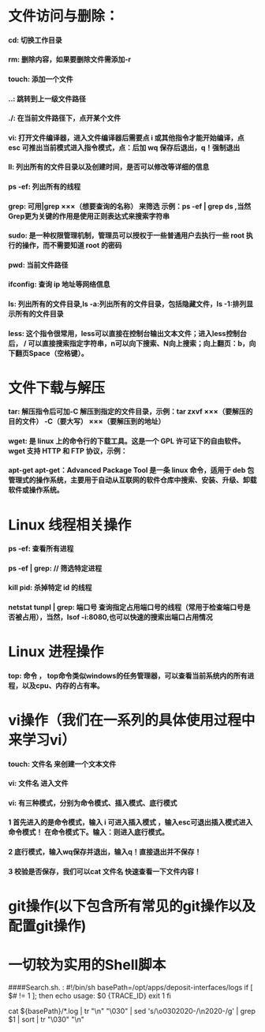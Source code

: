 # 文件访问与删除：

#### cd: 切换工作目录

#### rm: 删除内容，如果要删除文件需添加-r

#### touch: 添加一个文件

#### ..: 跳转到上一级文件路径

#### ./: 在当前文件路径下，点开某个文件

#### vi: 打开文件编译器，进入文件编译器后需要点 i 或其他指令才能开始编译，点 esc 可推出当前模式进入指令模式，点：后加 wq 保存后退出，q！强制退出

#### ll: 列出所有的文件目录以及创建时间，是否可以修改等详细的信息

#### ps -ef: 列出所有的线程

#### grep: 可用|grep ×××（想要查询的名称） 来筛选 示例：ps -ef | grep ds ,当然Grep更为关键的作用是使用正则表达式来搜索字符串

#### sudo: 是一种权限管理机制，管理员可以授权于一些普通用户去执行一些 root 执行的操作，而不需要知道 root 的密码

#### pwd: 当前文件路径

#### ifconfig: 查询 ip 地址等网络信息

#### ls: 列出所有的文件目录,ls -a:列出所有的文件目录，包括隐藏文件，ls -1:排列显示所有的文件目录

#### less: 这个指令很常用，less可以直接在控制台输出文本文件；进入less控制台后， / 可以直接搜索指定字符串，n可以向下搜索、N向上搜索；向上翻页：b，向下翻页Space（空格键）。

# 文件下载与解压

#### tar: 解压指令后可加-C 解压到指定的文件目录，示例：tar zxvf ×××（要解压的目的文件） -C（要大写） ×××（要解压到的地址）

#### wget: 是 linux 上的命令行的下载工具。这是一个 GPL 许可证下的自由软件。wget 支持 HTTP 和 FTP 协议，示例：

#### apt-get apt-get：Advanced Package Tool 是一条 linux 命令，适用于 deb 包管理式的操作系统，主要用于自动从互联网的软件仓库中搜索、安装、升级、卸载软件或操作系统。

# Linux 线程相关操作

#### ps -ef: 查看所有进程

#### ps -ef | grep: // 筛选特定进程

#### kill pid: 杀掉特定 id 的线程

#### netstat tunpl | grep: 端口号 查询指定占用端口号的线程（常用于检查端口号是否被占用），当然，lsof -i:8080,也可以快速的搜索出端口占用情况

# Linux 进程操作
#### top: 命令 ， top命令类似windows的任务管理器，可以查看当前系统内的所有进程，以及cpu、内存的占有率。

# vi操作（我们在一系列的具体使用过程中来学习vi）
#### touch: 文件名 来创建一个文本文件
#### vi: 文件名 进入文件
#### vi: 有三种模式，分别为命令模式、插入模式、底行模式
#### 1 首先进入的是命令模式，输入 i 可进入插入模式 ，输入esc可退出插入模式进入命令模式！ 在命令模式下。输入：则进入底行模式。
#### 2 底行模式，输入wq保存并退出，输入q！直接退出并不保存！
#### 3 校验是否保存，我们可以cat 文件名 快速查看一下文件内容！

# git操作(以下包含所有常见的git操作以及配置git操作)
####




# 一切较为实用的Shell脚本
####Search.sh. :
  #!/bin/sh
  basePath=/opt/apps/deposit-interfaces/logs
  if [ $# != 1 ]; then
     echo usage: $0 \{TRACE_ID\}
     exit 1
  fi

  cat ${basePath}/*.log | tr "\n" "\030" | sed 's/\o0302020-/\n2020-/g' | grep $1 | sort | tr "\030" "\n"


